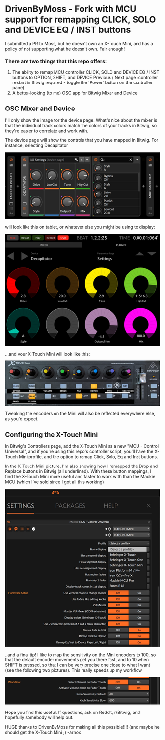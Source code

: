 # DrivenByMoss - Fork with MCU support for remapping CLICK, SOLO and DEVICE EQ / INST buttons

I submitted a PR to Moss, but he doesn't own an X-Touch Mini, and has a policy of not supporting what he doesn't own. Fair enough!

### There are two things that this repo offers:
 1. The ability to remap MCU controller CLICK, SOLO and DEVICE EQ / INST buttons to OPTION, SHIFT, and DEVICE Previous / Next page (controller restart in Bitwig required - toggle the 'Power' button on the controller pane)
 2. A better-looking (to me) OSC app for Bitwig Mixer and Device.

## OSC Mixer and Device

I'll only show the image for the device page. What's nice about the mixer is that the individual track colors match the colors of your tracks in Bitwig, so they're easier to correlate and work with.

The device page will show the controls that you have mapped in Bitwig. For instance, selecting Decapitator

![Devices](img/devices.jpg)

 will look like this on tablet, or whatever else you might be using to display:

![Devices](img/osc_device.jpg)

...and your X-Touch Mini will look like this:

![Devices](img/pxlxtouchmini.png)

Tweaking the encoders on the Mini will also be reflected everywhere else, as you'd expect.


## Configuring the X-Touch Mini

In Bitwig's Controllers page, add the X-Touch Mini as a new "MCU - Control Universal", and if you're using this repo's controller script, you'll have the X-Touch Mini profile, and the option to remap Click, Solo, Eq and Inst buttons.

In the X-Touch Mini picture, I'm also showing how I remapped the Drop and Replace buttons in Bitwig (all underlined). With these button mappings, I find the X-Touch Mini more useful and faster to work with than the Mackie MCU (which I've sold since I got all this working)

![Devices](img/controller_settings.jpg)


..and a final tip! I like to map the sensitivity on the Mini encoders to 100, so that the default encoder movements get you there fast, and to 10 when SHIFT is pressed, so that I can be very precise one close to what I want (see the following two pictures). This really speeds up my workflow

![Devices](img/sensitivity.jpg)

Hope you find this useful. If questions, ask on Reddit, r/Bitwig, and hopefully somebody will help out.

HUGE thanks to DrivenByMoss for making all this possible!!!! (and maybe he should get the X-Touch Mini ;)
-arnox

